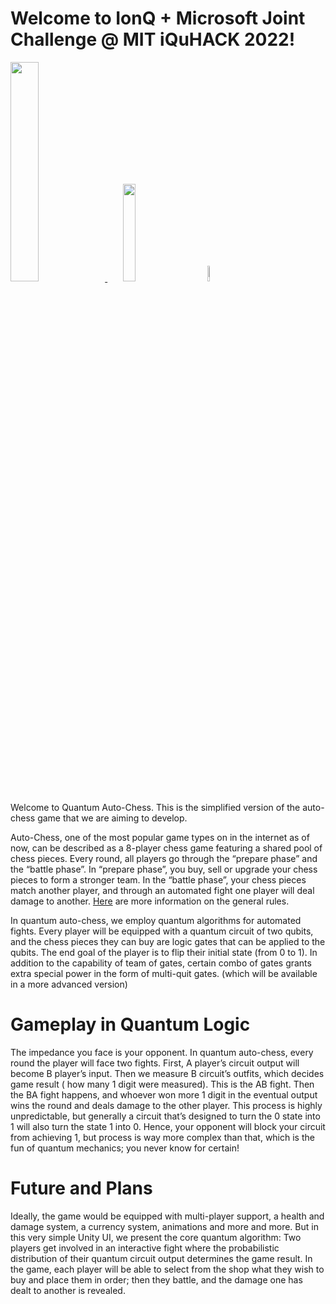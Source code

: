 # Welcome to IonQ + Microsoft Joint Challenge @ MIT iQuHACK 2022!

<p align="left">
  <a href="https://azure.microsoft.com/en-us/solutions/quantum-computing/" target="_blank"><img src="https://user-images.githubusercontent.com/10100490/151488491-609828a4-cd1f-4076-b5b2-a8d9fc2d0fa4.png" width="30%"/> </a>
  <a href="https://ionq.com/" target="_blank"><img src="https://user-images.githubusercontent.com/10100490/151488159-da95eb05-9277-4abe-b1ba-b49871d563ed.svg" width="20%" style="padding: 1%;padding-left: 5%"/></a>
  <a href="https://iquhack.mit.edu/" target="_blank"><img src="https://user-images.githubusercontent.com/10100490/151647370-d161d5b5-119c-4db9-898e-cfb1745a8310.png" width="8%" style="padding-left: 5%"/> </a>
  
</p>

Welcome to Quantum Auto-Chess. This is the simplified version of the auto-chess game that we are aiming to develop.

Auto-Chess, one of the most popular game types on in the internet as of now, can be described as a 8-player chess game featuring a shared pool of chess pieces. Every round, all players go through the “prepare phase” and the “battle phase”. In “prepare phase”, you buy, sell or upgrade your chess pieces to form a stronger team. In the “battle phase”, your chess pieces match another player, and through an automated fight one player will deal damage to another. [Here](https://playhearthstone.com/en-us/news/23156373) are more information on the general rules.

In quantum auto-chess, we employ quantum algorithms for automated fights. Every player will be equipped with a quantum circuit of two qubits, and the chess pieces they can buy are logic gates that can be applied to the qubits. The end goal of the player is to flip their initial state (from 0 to 1). In addition to the capability of team of gates, certain combo of gates grants extra special power in the form of multi-quit gates. (which will be available in a more advanced version)

# Gameplay in Quantum Logic

The impedance you face is your opponent. In quantum auto-chess, every round the player will face two fights. First, A player’s circuit output will become B player’s input. Then we measure B circuit’s outfits, which decides game result ( how many 1 digit were measured). This is the AB fight. Then the BA fight happens, and whoever won more 1 digit in the eventual output wins the round and deals damage to the other player. This process is highly unpredictable, but generally a circuit that’s designed to turn the 0 state into 1 will also turn the state 1 into 0. Hence, your opponent will block your circuit from achieving 1, but process is way more complex than that, which is the fun of quantum mechanics; you never know for certain!

# Future and Plans

Ideally, the game would be equipped with multi-player support, a health and damage system, a currency system, animations and more and more. But in this very simple Unity UI, we present the core quantum algorithm: Two players get involved in an interactive fight where the probabilistic distribution of their quantum circuit output determines the game result. In the game, each player will be able to select from the shop what they wish to buy and place them in order; then they battle, and the damage one has dealt to another is revealed.

